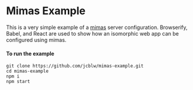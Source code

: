 # Mimas Example

This is a very simple example of a [mimas](https://github.com/jcblw/mimas) server configuration. Browserify, Babel, and React are used to show how an isomorphic web app can be configured using mimas.

#### To run the example

```shell
git clone https://github.com/jcblw/mimas-example.git
cd mimas-example
npm i
npm start
```
